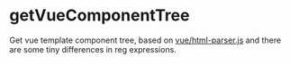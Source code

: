 # getVueComponentTree
Get vue template component tree, based on [vue/html-parser.js](https://github.com/vuejs/vue/blob/dev/src/compiler/parser/html-parser.js) and there are some tiny differences in reg expressions.
